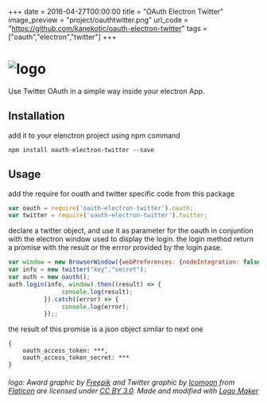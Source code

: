 +++
date = 2016-04-27T00:00:00
title = "OAuth Electron Twitter"
image_preview = "project/oauthtwitter.png"
url_code = "https://github.com/kanekotic/oauth-electron-twitter"
tags = ["oauth","electron","twitter"]
+++

# ![logo](https://cloud.githubusercontent.com/assets/3071208/14719944/55c32866-07ff-11e6-9821-1a564a0cf065.png)


Use Twitter OAuth in a simple way inside your electron App.

## Installation

add it to your elenctron project using npm command
```
npm install oauth-electron-twitter --save
```

## Usage

add the require for ouath and twitter specific code from this package

```js
var oauth = require('oauth-electron-twitter').oauth;
var twitter = require('oauth-electron-twitter').twitter;
```

declare a twitter object, and use it as parameter for the oauth in conjuntion with the electron window used to display the login. the login method return a promise with the result or the errror provided by the login pase.
```js
var window = new BrowserWindow({webPreferences: {nodeIntegration: false}});
var info = new twitter("key","secret");
var auth = new oauth();
auth.login(info, window).then((result) => {
               console.log(result);
          }).catch((error) => {
               console.log(error);
          });;
```

the result of this promise is a json object similar to next one
```
{
    oauth_access_token: ***,
    oauth_access_token_secret: ***
}
```

###### logo: Award graphic by <a href="http://www.freepik.com/">Freepik</a> and Twitter graphic by <a href="http://www.icomoon.io">Icomoon</a> from <a href="http://www.flaticon.com/">Flaticon</a> are licensed under <a href="http://creativecommons.org/licenses/by/3.0/" title="Creative Commons BY 3.0">CC BY 3.0</a>. Made and modified with <a href="http://logomakr.com" title="Logo Maker">Logo Maker </a>
